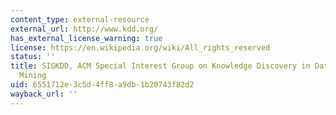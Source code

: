 ```yaml
---
content_type: external-resource
external_url: http://www.kdd.org/
has_external_license_warning: true
license: https://en.wikipedia.org/wiki/All_rights_reserved
status: ''
title: SIGKDD, ACM Special Interest Group on Knowledge Discovery in Data and Data
  Mining
uid: 6551712e-3c5d-4ff8-a9db-1b20743f82d2
wayback_url: ''
---
```

